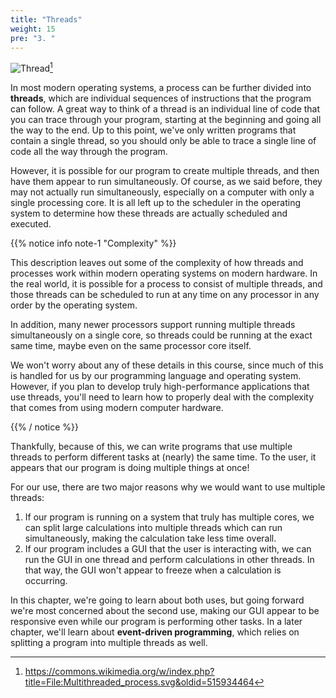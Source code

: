 ```yaml
---
title: "Threads"
weight: 15
pre: "3. "
---
```

![Thread](/cc410/images/10/thread.svg)[^1]

[^1]: https://commons.wikimedia.org/w/index.php?title=File:Multithreaded_process.svg&oldid=515934464

In most modern operating systems, a process can be further divided into **threads**, which are individual sequences of instructions that the program can follow. A great way to think of a thread is an individual line of code that you can trace through your program, starting at the beginning and going all the way to the end. Up to this point, we've only written programs that contain a single thread, so you should only be able to trace a single line of code all the way through the program. 

However, it is possible for our program to create multiple threads, and then have them appear to run simultaneously. Of course, as we said before, they may not actually run simultaneously, especially on a computer with only a single processing core. It is all left up to the scheduler in the operating system to determine how these threads are actually scheduled and executed. 

{{% notice info note-1 "Complexity" %}}

This description leaves out some of the complexity of how threads and processes work within modern operating systems on modern hardware. In the real world, it is possible for a process to consist of multiple threads, and those threads can be scheduled to run at any time on any processor in any order by the operating system.

In addition, many newer processors support running multiple threads simultaneously on a single core, so threads could be running at the exact same time, maybe even on the same processor core itself.

We won't worry about any of these details in this course, since much of this is handled for us by our programming language and operating system. However, if you plan to develop truly high-performance applications that use threads, you'll need to learn how to properly deal with the complexity that comes from using modern computer hardware.

{{% / notice %}}

Thankfully, because of this, we can write programs that use multiple threads to perform different tasks at (nearly) the same time. To the user, it appears that our program is doing multiple things at once!

For our use, there are two major reasons why we would want to use multiple threads:

1. If our program is running on a system that truly has multiple cores, we can split large calculations into multiple threads which can run simultaneously, making the calculation take less time overall.
2. If our program includes a GUI that the user is interacting with, we can run the GUI in one thread and perform calculations in other threads. In that way, the GUI won't appear to freeze when a calculation is occurring. 

In this chapter, we're going to learn about both uses, but going forward we're most concerned about the second use, making our GUI appear to be responsive even while our program is performing other tasks. In a later chapter, we'll learn about **event-driven programming**, which relies on splitting a program into multiple threads as well.
